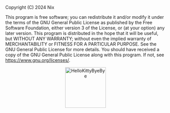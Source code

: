Copyright (C) 2024 Nix

This program is free software; you can redistribute it and/or modify it under the terms of the GNU General Public License as published by the Free Software Foundation, either version 3 of the License, or (at your option) any later version.
This program is distributed in the hope that it will be useful, but WITHOUT ANY WARRANTY; without even the implied warranty of MERCHANTABILITY or FITNESS FOR A PARTICULAR PURPOSE. See the GNU General Public License for more details.
You should have received a copy of the GNU General Public License along with this program. If not, see <https://www.gnu.org/licenses/>.

<p align="center">
  <a href="https://emoji.gg/emoji/5349-hellokittybyebye">
    <img src="(https://static.wikia.nocookie.net/leagueoflegends/images/7/79/Kassadin_Render.png/revision/latest?cb=20150723051436&path-prefix=pt-br)" width="128px" height="128px" alt="HelloKittyByeBye">
  </a>
</p>
